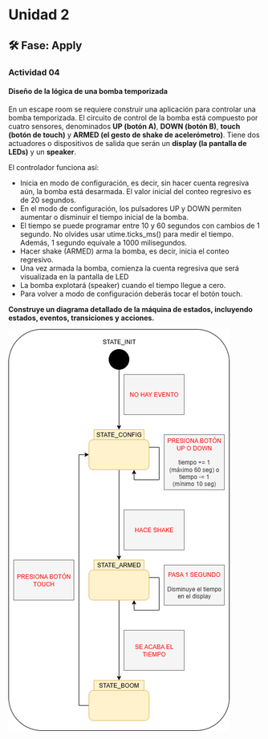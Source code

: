 # Unidad 2
## 🛠 Fase: Apply
### Actividad 04
#### Diseño de la lógica de una bomba temporizada
En un escape room se requiere construir una aplicación para controlar una bomba temporizada. El circuito de control de la bomba está compuesto por cuatro sensores, denominados **UP (botón A)**, **DOWN (botón B)**, **touch (botón de touch)** y **ARMED (el gesto de shake de acelerómetro)**. Tiene dos actuadores o dispositivos de salida que serán un **display (la pantalla de LEDs)** y un **speaker**.

El controlador funciona así:

- Inicia en modo de configuración, es decir, sin hacer cuenta regresiva aún, la bomba está desarmada. El valor inicial del conteo regresivo es de 20 segundos.
- En el modo de configuración, los pulsadores UP y DOWN permiten aumentar o disminuir el tiempo inicial de la bomba.
- El tiempo se puede programar entre 10 y 60 segundos con cambios de 1 segundo. No olvides usar utime.ticks_ms() para medir el tiempo. Además, 1 segundo equivale a 1000 milisegundos.
- Hacer shake (ARMED) arma la bomba, es decir, inicia el conteo regresivo.
- Una vez armada la bomba, comienza la cuenta regresiva que será visualizada en la pantalla de LED
- La bomba explotará (speaker) cuando el tiempo llegue a cero.
- Para volver a modo de configuración deberás tocar el botón touch.

**Construye un diagrama detallado de la máquina de estados, incluyendo estados, eventos, transiciones y acciones.**

![Diagrama](DiagramaBomba.png)

